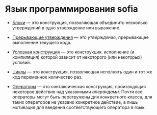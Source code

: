 # Язык программирования sofia

  - [Блоки](ops/block.md) — это конструкция, позволяющая объединить несколько утверждений в одно утверждение или выражение.

  - [Прерывающие утверждения](ops/interrupt.md) — это _утверждение_, прерывающее выполнение текущего кода.

  - [Условная конструкция](ops/conditions.md) — это конструкция, исполнение (и компиляция) которой зависит от некоторого (или некоторых) условий.

  - [Циклы](ops/loops.md) — это конструкция, позволяющая исполнять один и тот же код переменное количество раз.

  - [Операторы](ops/index.md) — это синтаксическая конструкция, производящая некоторое действие над указанными _операндами_.
    Почти все операторы могут быть перегружены для конкретного класса, для таких операторов не указано конкретное действие,
    а лишь мотивация для введения соответствующего оператора в язык.
